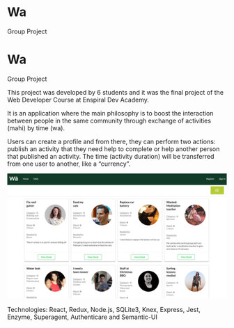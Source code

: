 # Wa
Group Project

# Wa
Group Project

This project was developed by 6 students and it was the final project of the Web Developer Course at Enspiral Dev Academy.

It is an application where the main philosophy is to boost the interaction between people in the same community through exchange of activities (mahi) by time (wa).

Users can create a profile and from there, they can perform two actions: publish an activity that they need help to complete or help another person that published an activity. The time (activity duration) will be transferred from one user to another, like a “currency”. 
 
![MahiPage](ScreenShot.png) 
 
Technologies: React, Redux, Node.js, SQLite3, Knex, Express, Jest, Enzyme, Superagent, Authenticare and Semantic-UI
